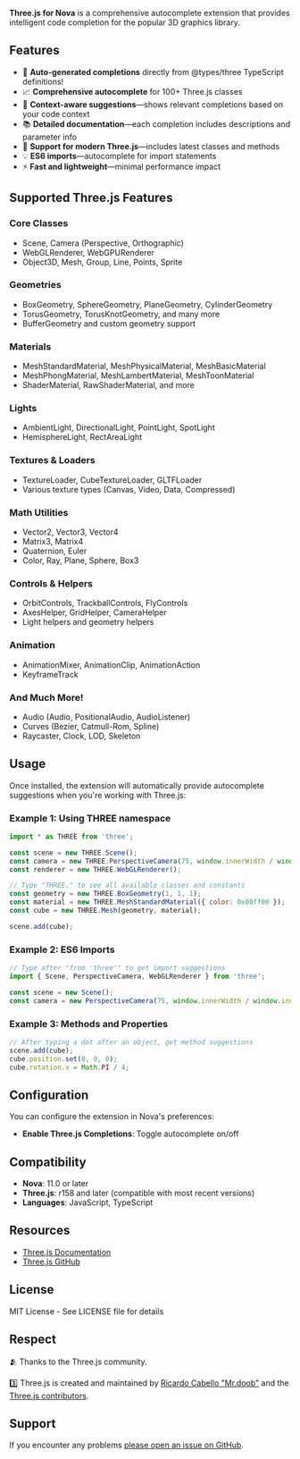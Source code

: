 **Three.js for Nova** is a comprehensive autocomplete extension that provides intelligent code completion for the popular 3D graphics library.

## Features

- 🤖 **Auto-generated completions** directly from @types/three TypeScript definitions!
- 📈 **Comprehensive autocomplete** for 100+ Three.js classes
- 🎯 **Context-aware suggestions**—shows relevant completions based on your code context
- 📚 **Detailed documentation**—each completion includes descriptions and parameter info
- 🚀 **Support for modern Three.js**—includes latest classes and methods
- 💡 **ES6 imports**—autocomplete for import statements
- ⚡ **Fast and lightweight**—minimal performance impact

## Supported Three.js Features

### Core Classes
- Scene, Camera (Perspective, Orthographic)
- WebGLRenderer, WebGPURenderer
- Object3D, Mesh, Group, Line, Points, Sprite

### Geometries
- BoxGeometry, SphereGeometry, PlaneGeometry, CylinderGeometry
- TorusGeometry, TorusKnotGeometry, and many more
- BufferGeometry and custom geometry support

### Materials
- MeshStandardMaterial, MeshPhysicalMaterial, MeshBasicMaterial
- MeshPhongMaterial, MeshLambertMaterial, MeshToonMaterial
- ShaderMaterial, RawShaderMaterial, and more

### Lights
- AmbientLight, DirectionalLight, PointLight, SpotLight
- HemisphereLight, RectAreaLight

### Textures & Loaders
- TextureLoader, CubeTextureLoader, GLTFLoader
- Various texture types (Canvas, Video, Data, Compressed)

### Math Utilities
- Vector2, Vector3, Vector4
- Matrix3, Matrix4
- Quaternion, Euler
- Color, Ray, Plane, Sphere, Box3

### Controls & Helpers
- OrbitControls, TrackballControls, FlyControls
- AxesHelper, GridHelper, CameraHelper
- Light helpers and geometry helpers

### Animation
- AnimationMixer, AnimationClip, AnimationAction
- KeyframeTrack

### And Much More!
- Audio (Audio, PositionalAudio, AudioListener)
- Curves (Bezier, Catmull-Rom, Spline)
- Raycaster, Clock, LOD, Skeleton

## Usage

Once installed, the extension will automatically provide autocomplete suggestions when you're working with Three.js:

### Example 1: Using THREE namespace
```javascript
import * as THREE from 'three';

const scene = new THREE.Scene();
const camera = new THREE.PerspectiveCamera(75, window.innerWidth / window.innerHeight, 0.1, 1000);
const renderer = new THREE.WebGLRenderer();

// Type "THREE." to see all available classes and constants
const geometry = new THREE.BoxGeometry(1, 1, 1);
const material = new THREE.MeshStandardMaterial({ color: 0x00ff00 });
const cube = new THREE.Mesh(geometry, material);

scene.add(cube);
```

### Example 2: ES6 Imports
```javascript
// Type after "from 'three'" to get import suggestions
import { Scene, PerspectiveCamera, WebGLRenderer } from 'three';

const scene = new Scene();
const camera = new PerspectiveCamera(75, window.innerWidth / window.innerHeight, 0.1, 1000);
```

### Example 3: Methods and Properties
```javascript
// After typing a dot after an object, get method suggestions
scene.add(cube);
cube.position.set(0, 0, 0);
cube.rotation.x = Math.PI / 4;
```

## Configuration

You can configure the extension in Nova's preferences:

- **Enable Three.js Completions**: Toggle autocomplete on/off

## Compatibility

- **Nova**: 11.0 or later
- **Three.js**: r158 and later (compatible with most recent versions)
- **Languages**: JavaScript, TypeScript

## Resources

- [Three.js Documentation](https://threejs.org/docs/)
- [Three.js GitHub](https://github.com/mrdoob/three.js)

## License

MIT License - See LICENSE file for details

## Respect

🫂 Thanks to the Three.js community.

3️⃣ Three.js is created and maintained by [Ricardo Cabello "Mr.doob"](https://github.com/mrdoob) and the [Three.js contributors](https://github.com/mrdoob/three.js/graphs/contributors).

## Support

If you encounter any problems [please open an issue on GitHub](https://github.com/gingerbeardman/ThreeJS-for-Nova/issues).
